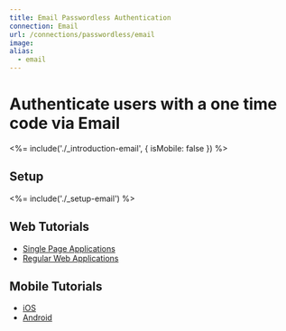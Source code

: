 ```yaml
---
title: Email Passwordless Authentication
connection: Email
url: /connections/passwordless/email
image:
alias:
  - email
---
```


# Authenticate users with a one time code via Email

<%= include('./_introduction-email', { isMobile: false }) %>

## Setup

<%= include('./_setup-email') %>

## Web Tutorials

 - [Single Page Applications](spa-email)
 - [Regular Web Applications](regular-web-app-email)

## Mobile Tutorials

 - [iOS](ios-email)
 - [Android](android-email)